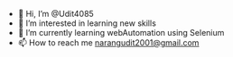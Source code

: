 - 👋 Hi, I’m @Udit4085
- 👀 I’m interested in learning new skills
- 🌱 I’m currently learning webAutomation using Selenium
- 📫 How to reach me narangudit2001@gmail.com

<!---
Udit4085/Udit4085 is a ✨ special ✨ repository because its `README.md` (this file) appears on your GitHub profile.
You can click the Preview link to take a look at your changes.
--->
